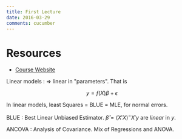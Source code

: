 ```yaml
---
title: First Lecture
date: 2016-03-29
comments: cucumber
---
```



# Resources

- [Course Website](https://ams256-spring16-01.courses.soe.ucsc.edu/)

Linear models
: $\Rightarrow$ linear in "parameters". That is 

$$
  y = f(X)\beta + \epsilon
$$

In linear models, least Squares = BLUE = MLE, for normal errors.

BLUE
: Best Linear Unbiased Estimator. $\hat\beta = (X'X)^-X'y$ are *linear* in $y$.

ANCOVA
: Analysis of Covariance. Mix of Regressions and ANOVA.


